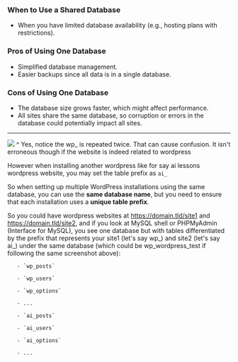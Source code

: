 
### When to Use a Shared Database

- When you have limited database availability (e.g., hosting plans with restrictions).
### Pros of Using One Database

- Simplified database management.
- Easier backups since all data is in a single database.

### Cons of Using One Database

- The database size grows faster, which might affect performance.
- All sites share the same database, so corruption or errors in the database could potentially impact all sites.

---


![](https://i.imgur.com/om4VcrU.png)
^ Yes, notice the wp_ is repeated twice. That can cause confusion. It isn't erroneous though if the website is indeed related to wordpress

However when installing another wordpress like for say ai lessons wordpress website, you may set the table prefix as `ai_`

So when setting up multiple WordPress installations using the same database, you can use the **same database name**, but you need to ensure that each installation uses a **unique table prefix**.

So you could have wordpress websites at https://domain.tld/site1 and https://domain.tld/site2, and if you look at MySQL shell or PHPMyAdmin (Interface for MySQL), you see one database but with tables differentiated by the prefix that represents your site1 (let's say wp_) and site2 (let's say ai_) under the same database (which could be wp_wordpress_test if following the same screenshot above):
```
   - `wp_posts`

   - `wp_users`

   - `wp_options`

   - ...

   - `ai_posts`

   - `ai_users`

   - `ai_options`

   - ...
```
